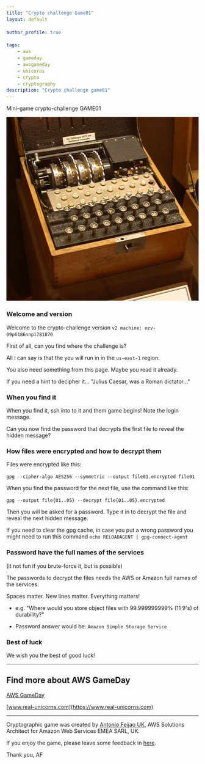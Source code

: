 ```yaml
---
title: "Crypto challenge Game01"
layout: default

author_profile: true

tags:
    - aws
    - gameday
    - awsgameday
    - unicorns
    - crypto
    - cryptography
description: "Crypto challenge game01"
---
```


Mini-game crypto-challenge GAME01

![Mini-game crypto-challenge](./assets/images/Four-rotor-enigma.jpg "Four-rotor-enigma, Photo credit: Wikipedia")

### Welcome and version

Welcome to the crypto-challenge version `v2 machine: nzv-09p6186nnp1781870`

First of all, can you find where the challenge is?

All I can say is that the you will run in in the `us-east-1` region.

You also need something from this page. Maybe you read it already.

If you need a hint to decipher it... "Julius Caesar, was a Roman dictator..."

### When you find it

When you find it, ssh into to it and them game begins! Note the login message.

Can you now find the password that decrypts the first file to reveal the hidden message?

### How files were encrypted and how to decrypt them

Files were encrypted like this:

`gpg --cipher-algo AES256 --symmetric --output file01.encrypted file01`

When you find the password for the next file, use the command like this:

`gpg --output file{01..05} --decrypt file{01..05}.encrypted`

Then you will be asked for a password.
Type it in to decrypt the file and reveal the next hidden message.

If you need to clear the gpg cache, in case you put a wrong password you might need to run this command `echo RELOADAGENT | gpg-connect-agent`

### Password have the full names of the services

(it not fun if you brute-force it, but is possible)

The passwords to decrypt the files needs the AWS or Amazon full names of the services.

Spaces matter. New lines matter. Everything matters!

- e.g. "Where would you store object files with 99.999999999% (11 9's) of durability?"

- Password answer would be: `Amazon Simple Storage Service`

### Best of luck

We wish you the best of good luck!

---

## Find more about AWS GameDay

[AWS GameDay](https://aws.amazon.com/gameday/)

[www.real-unicorns.com](https://www.real-unicorns.com)

---

Cryptographic game was created by [Antonio Feijao UK](https://www.linkedin.com/in/antoniofeijaouk/), AWS Solutions Architect for Amazon Web Services EMEA SARL, UK.

If you enjoy the game, please leave some feedback in [here](https://feedback.aws.amazon.com/?ea=feijao&fn=Antonio&ln=Feijao).

Thank you,
AF
